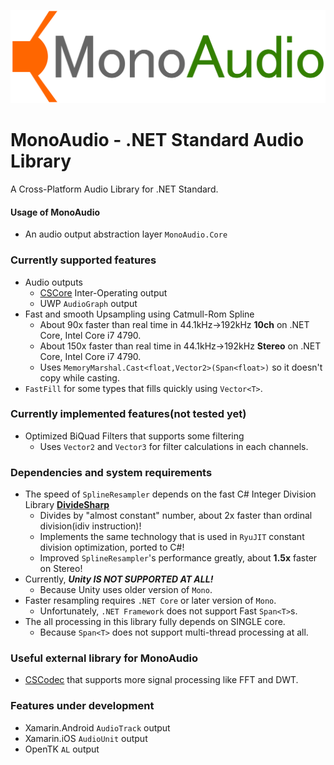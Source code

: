 ![MonoAudio Logo](https://github.com/MineCake147E/MonoAudio/blob/develop/MonoAudio-Logo.png)
# MonoAudio - .NET Standard Audio Library
A Cross-Platform Audio Library for .NET Standard.

#### Usage of MonoAudio
- An audio output abstraction layer `MonoAudio.Core`

### Currently supported features
- Audio outputs
  - [CSCore](https://github.com/filoe/cscore) Inter-Operating output
  - UWP `AudioGraph` output
- Fast and smooth Upsampling using Catmull-Rom Spline
  - About 90x faster than real time in 44.1kHz→192kHz **10ch** on .NET Core, Intel Core i7 4790.
  - About 150x faster than real time in 44.1kHz→192kHz **Stereo** on .NET Core, Intel Core i7 4790.
  - Uses `MemoryMarshal.Cast<float,Vector2>(Span<float>)` so it doesn't copy while casting.
- `FastFill` for some types that fills quickly using `Vector<T>`.

  
### Currently implemented features(not tested yet)
- Optimized BiQuad Filters that supports some filtering
  - Uses `Vector2` and `Vector3` for filter calculations in each channels.

### Dependencies and system requirements
- The speed of `SplineResampler` depends on the fast C# Integer Division Library **[DivideSharp](https://github.com/MineCake147E/DivideSharp)**
  - Divides by "almost constant" number, about 2x faster than ordinal division(idiv instruction)!
  - Implements the same technology that is used in `RyuJIT` constant division optimization, ported to C#!
  - Improved `SplineResampler`'s performance greatly, about **1.5x** faster on Stereo!
- Currently, ***Unity IS NOT SUPPORTED AT ALL!***
  - Because Unity uses older version of `Mono`.
- Faster resampling requires `.NET Core` or later version of `Mono`.
  - Unfortunately, `.NET Framework` does not support Fast `Span<T>`s.
- The all processing in this library fully depends on SINGLE core.
  - Because `Span<T>` does not support multi-thread processing at all.

### Useful external library for MonoAudio
- [CSCodec](https://github.com/MineCake147E/CSCodec) that supports more signal processing like FFT and DWT.

### Features under development
- Xamarin.Android `AudioTrack` output
- Xamarin.iOS `AudioUnit` output
- OpenTK `AL` output
